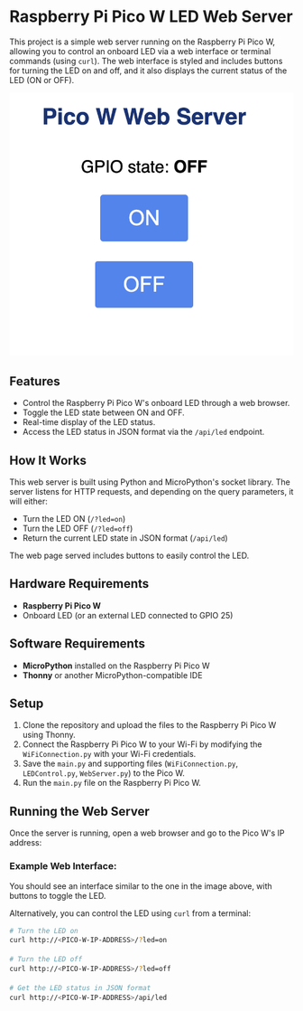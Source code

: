 # Raspberry Pi Pico W LED Web Server

This project is a simple web server running on the Raspberry Pi Pico W, allowing you to control an onboard LED via a web interface or terminal commands (using `curl`). The web interface is styled and includes buttons for turning the LED on and off, and it also displays the current status of the LED (ON or OFF).

![Raspberry Pi Pico W Web Server](./pico.png)

## Features
- Control the Raspberry Pi Pico W's onboard LED through a web browser.
- Toggle the LED state between ON and OFF.
- Real-time display of the LED status.
- Access the LED status in JSON format via the `/api/led` endpoint.

## How It Works
This web server is built using Python and MicroPython's socket library. The server listens for HTTP requests, and depending on the query parameters, it will either:
- Turn the LED ON (`/?led=on`)
- Turn the LED OFF (`/?led=off`)
- Return the current LED state in JSON format (`/api/led`)

The web page served includes buttons to easily control the LED.

## Hardware Requirements
- **Raspberry Pi Pico W**
- Onboard LED (or an external LED connected to GPIO 25)

## Software Requirements
- **MicroPython** installed on the Raspberry Pi Pico W
- **Thonny** or another MicroPython-compatible IDE

## Setup
1. Clone the repository and upload the files to the Raspberry Pi Pico W using Thonny.
2. Connect the Raspberry Pi Pico W to your Wi-Fi by modifying the `WiFiConnection.py` with your Wi-Fi credentials.
3. Save the `main.py` and supporting files (`WiFiConnection.py`, `LEDControl.py`, `WebServer.py`) to the Pico W.
4. Run the `main.py` file on the Raspberry Pi Pico W.

## Running the Web Server
Once the server is running, open a web browser and go to the Pico W's IP address:

### Example Web Interface:

You should see an interface similar to the one in the image above, with buttons to toggle the LED.

Alternatively, you can control the LED using `curl` from a terminal:

```bash
# Turn the LED on
curl http://<PICO-W-IP-ADDRESS>/?led=on

# Turn the LED off
curl http://<PICO-W-IP-ADDRESS>/?led=off

# Get the LED status in JSON format
curl http://<PICO-W-IP-ADDRESS>/api/led